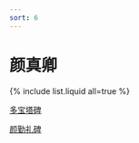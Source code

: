```yaml
---
sort: 6
---
```


# 颜真卿

{% include list.liquid all=true %}

[多宝塔碑](https://life696.github.io/shuFaImg/Doc_Art/%E5%A4%9A%E5%AE%9D%E5%A1%94%E7%A2%91.html)

[颜勤礼碑]()



